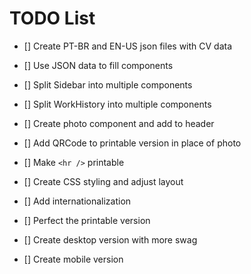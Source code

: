 # TODO List
- [] Create PT-BR and EN-US json files with CV data

- [] Use JSON data to fill components

- [] Split Sidebar into multiple components

- [] Split WorkHistory into multiple components

- [] Create photo component and add to header

- [] Add QRCode to printable version in place of photo

- [] Make `<hr />` printable

- [] Create CSS styling and adjust layout

- [] Add internationalization

- [] Perfect the printable version

- [] Create desktop version with more swag

- [] Create mobile version
